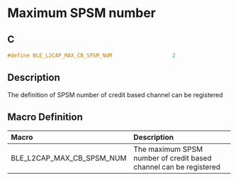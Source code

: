 # Maximum SPSM number

## C

```c
#define BLE_L2CAP_MAX_CB_SPSM_NUM                   2
```

## Description

The definition of SPSM number of credit based channel can be registered

## Macro Definition

|Macro|Description|
|:---|:---|
|BLE_L2CAP_MAX_CB_SPSM_NUM|The maximum SPSM number of credit based channel can be registered|

